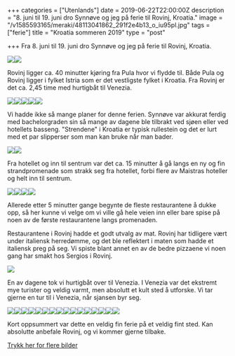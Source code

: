 +++
categories = ["Utenlands"]
date = 2019-06-22T22:00:00Z
description = "8. juni til 19. juni dro Synnøve og jeg på ferie til Rovinj, Kroatia."
image = "/v1585593165/meraki/48113041862_291f2e4b13_o_iu95pl.jpg"
tags = ["ferie"]
title = "Kroatia sommeren 2019"
type = "post"

+++
Fra 8. juni til 19. juni dro Synnøve og jeg på ferie til Rovinj, Kroatia.

![](https://res.cloudinary.com/meraki-images/image/upload/v1585682427/meraki/kroatia-6_viwcj5.jpg)![](https://res.cloudinary.com/meraki-images/image/upload/v1585682434/meraki/kroatia-5_btj4hv.jpg)

Rovinj ligger ca. 40 minutter kjøring fra Pula hvor vi flydde til. Både Pula og Rovinj ligger i fylket Istria som er det vestligste fylket i Kroatia. Fra Rovinj er det ca. 2,45 time med hurtigbåt til Venezia.

![](https://res.cloudinary.com/meraki-images/image/upload/v1585682450/meraki/kroatia-9_lc1vja.jpg)![](https://res.cloudinary.com/meraki-images/image/upload/v1585682456/meraki/kroatia-12_c3gdky.jpg)![](https://res.cloudinary.com/meraki-images/image/upload/v1585682462/meraki/kroatia-13_r6xeba.jpg)![](https://res.cloudinary.com/meraki-images/image/upload/v1585682468/meraki/kroatia-17_vc6fp7.jpg)![](https://res.cloudinary.com/meraki-images/image/upload/v1585682473/meraki/kroatia-19_xxjzw0.jpg)

Vi hadde ikke så mange planer for denne ferien. Synnøve var akkurat ferdig med bachelorgraden sin så mange av dagene ble tilbrakt ved sjøen eller ved hotellets basseng. "Strendene" i Kroatia er typisk rullestein og det er lurt med et par slipperser som man kan bruke når man bader.

![](https://res.cloudinary.com/meraki-images/image/upload/v1585682506/meraki/kroatia-30_jejasz.jpg)![](https://res.cloudinary.com/meraki-images/image/upload/v1585682511/meraki/kroatia-31_bbojba.jpg)

Fra hotellet og inn til sentrum var det ca. 15 minutter å gå langs en ny og fin strandpromenade som strakk seg fra hotellet, forbi flere av Maistras hoteller og helt inn til sentrum.

![](https://res.cloudinary.com/meraki-images/image/upload/v1585682536/meraki/kroatia-104_xcci5r.jpg)![](https://res.cloudinary.com/meraki-images/image/upload/v1585682559/meraki/kroatia-102_bzyiyo.jpg)![](https://res.cloudinary.com/meraki-images/image/upload/v1585682565/meraki/kroatia-105_p7c0wy.jpg)![](https://res.cloudinary.com/meraki-images/image/upload/v1585682569/meraki/kroatia-108_xq4yrd.jpg)

Allerede etter 5 minutter gange begynte de fleste restaurantene å dukke opp, så her kunne vi velge om vi ville gå hele veien inn eller bare spise på noen av de første restaurantene langs promenaden.

Restaurantene i Rovinj hadde et godt utvalg av mat. Rovinj har tidligere vært under italiensk herredømme, og det ble reflektert i maten som hadde et italiensk preg på seg. Vi spiste blant annet en av de bedre pizzaene vi noen gang har smakt hos Sergios i Rovinj.

![](https://res.cloudinary.com/meraki-images/image/upload/v1585682587/meraki/kroatia-121_rmzlry.jpg)

En av dagene tok vi hurtigbåt over til Venezia. I Venezia var det ekstremt mye turister og veldig varmt, men absolutt et kult sted å utforske. Vi tar gjerne en tur til i Venezia, når sjansen byr seg.

![](https://res.cloudinary.com/meraki-images/image/upload/v1585682672/meraki/kroatia-36_vmq8tx.jpg)![](https://res.cloudinary.com/meraki-images/image/upload/v1585682678/meraki/kroatia-40_smi3gy.jpg)![](https://res.cloudinary.com/meraki-images/image/upload/v1585682685/meraki/kroatia-46_dpazeh.jpg)![](https://res.cloudinary.com/meraki-images/image/upload/v1585682690/meraki/kroatia-49_q5bi3e.jpg)![](https://res.cloudinary.com/meraki-images/image/upload/v1585682697/meraki/kroatia-60_q7itk1.jpg)![](https://res.cloudinary.com/meraki-images/image/upload/v1585682701/meraki/kroatia-62_huey5u.jpg)![](https://res.cloudinary.com/meraki-images/image/upload/v1585682706/meraki/kroatia-63_srhlba.jpg)![](https://res.cloudinary.com/meraki-images/image/upload/v1585682713/meraki/kroatia-67_pzma6c.jpg)![](https://res.cloudinary.com/meraki-images/image/upload/v1585682719/meraki/kroatia-71_yymopb.jpg)![](https://res.cloudinary.com/meraki-images/image/upload/v1585682724/meraki/kroatia-76_xmlxha.jpg)![](https://res.cloudinary.com/meraki-images/image/upload/v1585682731/meraki/kroatia-83_x4efnm.jpg)![](https://res.cloudinary.com/meraki-images/image/upload/v1585682736/meraki/kroatia-85_msztw0.jpg)![](https://res.cloudinary.com/meraki-images/image/upload/v1585682740/meraki/kroatia-88_etzplk.jpg)![](https://res.cloudinary.com/meraki-images/image/upload/v1585682745/meraki/kroatia-91_qhtodg.jpg)![](https://res.cloudinary.com/meraki-images/image/upload/v1585682750/meraki/kroatia-99_hv3ju8.jpg)![](https://res.cloudinary.com/meraki-images/image/upload/v1585682755/meraki/kroatia-100_kd2blh.jpg)

Kort oppsummert var dette en veldig fin ferie på et veldig fint sted. Kan absolutte anbefale Rovinj, og vi kommer gjerne tilbake.

[Trykk her for flere bilder](https://www.flickr.com/photos/136910559@N03/albums/72157709213573111)